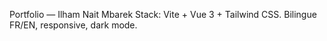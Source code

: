 Portfolio — Ilham Nait Mbarek
Stack: Vite + Vue 3 + Tailwind CSS. Bilingue FR/EN, responsive, dark mode.